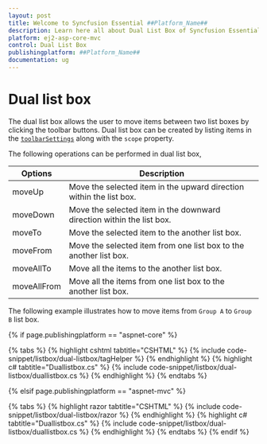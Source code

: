 ```yaml
---
layout: post
title: Welcome to Syncfusion Essential ##Platform_Name##
description: Learn here all about Dual List Box of Syncfusion Essential ##Platform_Name## widgets based on HTML5 and jQuery.
platform: ej2-asp-core-mvc
control: Dual List Box
publishingplatform: ##Platform_Name##
documentation: ug
---
```



# Dual list box

The dual list box allows the user to move items between two list boxes by clicking the toolbar buttons. Dual list box can be created by listing items in the
[`toolbarSettings`](https://help.syncfusion.com/cr/cref_files/aspnetcore-js2/Syncfusion.EJ2~Syncfusion.EJ2.DropDowns.ListBox~ToolbarSettings.html) along with the `scope` property.

The following operations can be performed in dual list box,

| Options | Description |
|------|-------------|
| moveUp | Move the selected item in the upward direction within the list box. |
| moveDown | Move the selected item in the downward direction within the list box. |
| moveTo |  Move the selected item to the another list box. |
| moveFrom | Move the selected item from one list box to the another list box. |
| moveAllTo | Move all the items to the another list box. |
| moveAllFrom |  Move all the items from one list box to the another list box. |

The following example illustrates how to move items from `Group A` to `Group B` list box.

{% if page.publishingplatform == "aspnet-core" %}

{% tabs %}
{% highlight cshtml tabtitle="CSHTML" %}
{% include code-snippet/listbox/dual-listbox/tagHelper %}
{% endhighlight %}
{% highlight c# tabtitle="Duallistbox.cs" %}
{% include code-snippet/listbox/dual-listbox/duallistbox.cs %}
{% endhighlight %}
{% endtabs %}

{% elsif page.publishingplatform == "aspnet-mvc" %}

{% tabs %}
{% highlight razor tabtitle="CSHTML" %}
{% include code-snippet/listbox/dual-listbox/razor %}
{% endhighlight %}
{% highlight c# tabtitle="Duallistbox.cs" %}
{% include code-snippet/listbox/dual-listbox/duallistbox.cs %}
{% endhighlight %}
{% endtabs %}
{% endif %}

